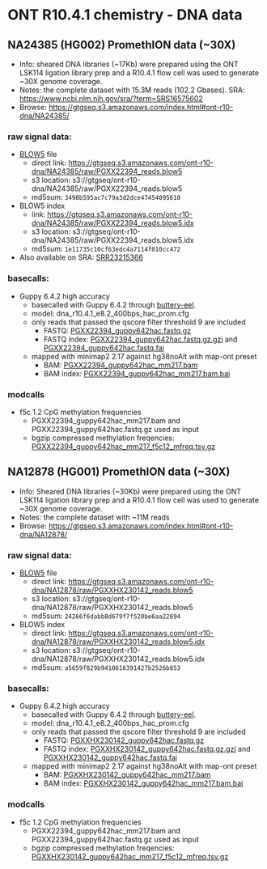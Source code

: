 # ONT R10.4.1 chemistry - DNA data

## NA24385 (HG002) PromethION data (~30X)

- Info: sheared DNA libraries (~17Kb) were prepared using the ONT LSK114 ligation library prep and a R10.4.1 flow cell was used to generate ~30X genome coverage.
- Notes: the complete dataset with 15.3M reads (102.2 Gbases). SRA: https://www.ncbi.nlm.nih.gov/sra/?term=SRS16575602
- Browse: https://gtgseq.s3.amazonaws.com/index.html#ont-r10-dna/NA24385/

### raw signal data:
- [BLOW5](https://www.nature.com/articles/s41587-021-01147-4) file 
  - direct link: https://gtgseq.s3.amazonaws.com/ont-r10-dna/NA24385/raw/PGXX22394_reads.blow5  
  - s3 location: s3://gtgseq/ont-r10-dna/NA24385/raw/PGXX22394_reads.blow5
  - md5sum: `3498b595ac7c79a3d2dce47454095610`
- BLOW5 index
  - link: https://gtgseq.s3.amazonaws.com/ont-r10-dna/NA24385/raw/PGXX22394_reads.blow5.idx 
  - s3 location: s3://gtgseq/ont-r10-dna/NA24385/raw/PGXX22394_reads.blow5.idx
  - md5sum: `1e11735c10cf63edc4a7114f010cc472`
- Also available on SRA: [SRR23215366](https://trace.ncbi.nlm.nih.gov/Traces/?view=run_browser&acc=SRR23215366&display=data-access) 

### basecalls:

- Guppy 6.4.2 high accuracy
  - basecalled with Guppy 6.4.2 through [buttery-eel](https://github.com/Psy-Fer/buttery-eel). 
  - model: dna_r10.4.1_e8.2_400bps_hac_prom.cfg
  - only reads that passed the qscore filter threshold 9 are included
    - FASTQ: [PGXX22394_guppy642hac.fastq.gz](https://gtgseq.s3.amazonaws.com/ont-r10-dna/NA24385/analyses/basecalls/guppy642hac/PGXX22394_guppy642hac.fastq.gz)
    - FASTQ index:  [PGXX22394_guppy642hac.fastq.gz.gzi](https://gtgseq.s3.amazonaws.com/ont-r10-dna/NA24385/analyses/basecalls/guppy642hac/PGXX22394_guppy642hac.fastq.gz.gzi) and [PGXX22394_guppy642hac.fastq.fai](https://gtgseq.s3.amazonaws.com/ont-r10-dna/NA24385/analyses/basecalls/guppy642hac/PGXX22394_guppy642hac.fastq.fai)
  - mapped with minimap2 2.17 against hg38noAlt with map-ont preset
    - BAM: [PGXX22394_guppy642hac_mm217.bam](https://gtgseq.s3.amazonaws.com/ont-r10-dna/NA24385/analyses/basecalls/guppy642hac/PGXX22394_guppy642hac_mm217.bam)
    - BAM index: [PGXX22394_guppy642hac_mm217.bam.bai](https://gtgseq.s3.amazonaws.com/ont-r10-dna/NA24385/analyses/basecalls/guppy642hac/PGXX22394_guppy642hac_mm217.bam.bai)

### modcalls

- f5c 1.2 CpG methylation frequencies
  - PGXX22394_guppy642hac_mm217.bam and PGXX22394_guppy642hac.fastq.gz used as input 
  - bgzip compressed methylation freqencies: [PGXX22394_guppy642hac_mm217_f5c12_mfreq.tsv.gz](https://gtgseq.s3.amazonaws.com/ont-r10-dna/NA24385/analyses/modcalls/f5c12/PGXX22394_guppy642hac_mm217_f5c12_mfreq.tsv.gz)

## NA12878 (HG001) PromethION data (~30X)

- Info: Sheared DNA libraries (~30Kb) were prepared using the ONT LSK114 ligation library prep and a R10.4.1 flow cell was used to generate ~30X genome coverage.
- Notes:  the complete dataset with ~11M reads
- Browse: https://gtgseq.s3.amazonaws.com/index.html#ont-r10-dna/NA12878/

### raw signal data:

- [BLOW5](https://www.nature.com/articles/s41587-021-01147-4) file 
  - direct link: https://gtgseq.s3.amazonaws.com/ont-r10-dna/NA12878/raw/PGXXHX230142_reads.blow5
  - s3 location: s3://gtgseq/ont-r10-dna/NA12878/raw/PGXXHX230142_reads.blow5
  - md5sum: `24266f6dabb8d679f7f520be6aa22694`
- BLOW5 index
  - direct link: https://gtgseq.s3.amazonaws.com/ont-r10-dna/NA12878/raw/PGXXHX230142_reads.blow5.idx
  - s3 location: s3://gtgseq/ont-r10-dna/NA12878/raw/PGXXHX230142_reads.blow5.idx
  - md5sum: `a5659f829b9410616391427b2526b853`

### basecalls:

- Guppy 6.4.2 high accuracy
  - basecalled with Guppy 6.4.2 through [buttery-eel](https://github.com/Psy-Fer/buttery-eel). 
  - model: dna_r10.4.1_e8.2_400bps_hac_prom.cfg
  - only reads that passed the qscore filter threshold 9 are included
    - FASTQ: [PGXXHX230142_guppy642hac.fastq.gz](https://gtgseq.s3.amazonaws.com/ont-r10-dna/NA12878/analyses/basecalls/guppy642hac/PGXXHX230142_guppy642hac.fastq.gz)
    - FASTQ index:  [PGXXHX230142_guppy642hac.fastq.gz.gzi](https://gtgseq.s3.amazonaws.com/ont-r10-dna/NA12878/analyses/basecalls/guppy642hac/PGXXHX230142_guppy642hac.fastq.gz.gzi) and [PGXXHX230142_guppy642hac.fastq.fai](https://gtgseq.s3.amazonaws.com/ont-r10-dna/NA12878/analyses/basecalls/guppy642hac/PGXXHX230142_guppy642hac.fastq.fai)
  - mapped with minimap2 2.17 against hg38noAlt with map-ont preset
    - BAM: [PGXXHX230142_guppy642hac_mm217.bam](https://gtgseq.s3.amazonaws.com/ont-r10-dna/NA12878/analyses/basecalls/guppy642hac/PGXXHX230142_guppy642hac_mm217.bam)
    - BAM index: [PGXXHX230142_guppy642hac_mm217.bam.bai](https://gtgseq.s3.amazonaws.com/ont-r10-dna/NA12878/analyses/basecalls/guppy642hac/PGXXHX230142_guppy642hac_mm217.bam.bai)

### modcalls

- f5c 1.2 CpG methylation frequencies
  - PGXX22394_guppy642hac_mm217.bam and PGXX22394_guppy642hac.fastq.gz used as input 
  - bgzip compressed methylation freqencies: [PGXXHX230142_guppy642hac_mm217_f5c12_mfreq.tsv.gz](https://gtgseq.s3.amazonaws.com/ont-r10-dna/NA12878/analyses/modcalls/f5c12/PGXXHX230142_guppy642hac_mm217_f5c12_mfreq.tsv.gz)
